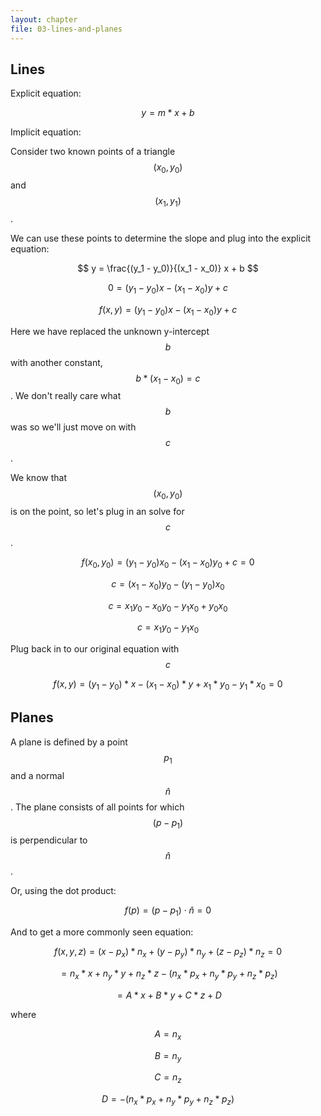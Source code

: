 ```yaml
---
layout: chapter
file: 03-lines-and-planes
---
```



## Lines

Explicit equation:

$$ y = m * x + b $$


Implicit equation:

Consider two known points of a triangle $$(x_0, y_0)$$ and $$(x_1, y_1)$$.

We can use these points to determine the slope and plug into the explicit equation:

$$ y = \frac{(y_1 - y_0)}{(x_1 - x_0)} x + b $$

$$ 0 = (y_1 - y_0) x - (x_1 - x_0) y + c $$

$$ f(x, y) = (y_1 - y_0) x - (x_1 - x_0) y + c $$

Here we have replaced the unknown y-intercept $$ b $$ with another constant, $$ b * (x_1 - x_0) = c $$.
We don't really care what $$ b $$ was so we'll just move on with $$ c $$.

We know that $$(x_0, y_0)$$ is on the point, so let's plug in an solve for $$ c $$.

$$ f(x_0, y_0) = (y_1 - y_0) x_0 - (x_1 - x_0) y_0 + c = 0 $$

$$ c = (x_1 - x_0) y_0 - (y_1 - y_0) x_0 $$

$$ c = x_1 y_0 - x_0 y_0 - y_1 x_0 + y_0 x_0 $$

$$ c = x_1 y_0 - y_1 x_0 $$

Plug back in to our original equation with $$ c $$

$$ f(x, y) = (y_1 - y_0) * x - (x_1 - x_0) * y + x_1 * y_0 - y_1 * x_0 = 0 $$



## Planes

A plane is defined by a point $$p_1$$ and a normal $$\hat n$$.
The plane consists of all points for which $$(p-p_1)$$ is perpendicular to $$\hat n$$.

Or, using the dot product:

$$ f(p) = (p - p_1) \cdot \hat n = 0 $$

And to get a more commonly seen equation:

$$ f(x, y, z) = (x - p_x) * n_x + (y - p_y) * n_y + (z - p_z) * n_z = 0 $$

$$ = n_x * x + n_y * y + n_z * z - (n_x * p_x + n_y * p_y + n_z * p_z) $$

$$ = A * x + B * y + C * z + D $$

where

$$ A = n_x $$

$$ B = n_y $$

$$ C = n_z $$

$$ D = - (n_x * p_x + n_y * p_y + n_z * p_z) $$

